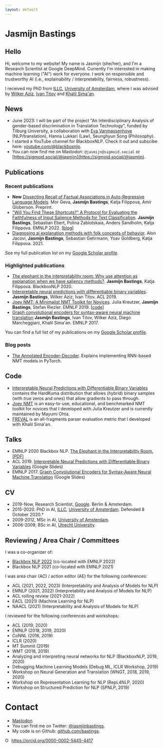 ```yaml
---
layout: default
---
```


# Jasmijn Bastings

## Hello

Hi, welcome to my website! My name is Jasmijn (she/her), and I'm a Research Scientist at Google DeepMind. Currently I'm interested in making machine learning ("AI") work for everyone. I work on responsible and trustworthy AI (i.e., explainability / interpretability, fairness, robustness).

I received my PhD from [ILLC](https://www.illc.uva.nl/), [University of Amsterdam](https://www.uva.nl/), where I was advised by [Wilker Aziz](https://wilkeraziz.github.io/), [Ivan Titov](http://ivan-titov.org/) and [Khalil Sima'an](https://staff.fnwi.uva.nl/k.simaan/index.html). 

## News

- June 2023: I will be part of the project "An Interdisciplinary Analysis of gender-based discrimination in Translation Technology", funded by Tilburg University, a collaboration with [Eva Vanmassenhove](https://www.tilburguniversity.edu/nl/medewerkers/e-o-j-vanmassenhove) (NLP/translation), Hanna Lukkari (Law), Seunghyun Song (Philosophy).
- I started a YouTube channel for BlackboxNLP. Check it out and subscibe here: [youtube.com/@blackboxnlp](http://www.youtube.com/@blackboxnlp).
- You can now find me on Mastodon: `@jasmijn@sigmoid.social` or [https://sigmoid.social/@jasmijn](https://sigmoid.social/@jasmijn).

## Publications

### Recent publications

- **New** [Dissecting Recall of Factual Associations in Auto-Regressive Language Models](https://arxiv.org/abs/2304.14767). Mor Geva, **Jasmijn Bastings**, Katja Filippova, Amir Globerson. Preprint.
- ["Will You Find These Shortcuts?" A Protocol for Evaluating the Faithfulness of Input Salience Methods for Text Classification](https://arxiv.org/abs/2111.07367). **Jasmijn Bastings**, Sebastian Ebert, Polina Zablotskaia, Anders Sandholm, Katja Filippova. EMNLP 2022. [[blog](https://ai.googleblog.com/2022/12/will-you-find-these-shortcuts.html)]
- [Diagnosing ai explanation methods with folk concepts of behavior](https://arxiv.org/abs/2201.11239). Alon Jacovi, **Jasmijn Bastings**, Sebastian Gehrmann, Yoav Goldberg, Katja Filippova. 2021.

See my full publication list on my [Google Scholar profile](https://scholar.google.com/citations?user=VG_wuYkAAAAJ&hl=en).

### Highlighted publications

- [The elephant in the interpretability room: Why use attention as explanation when we have saliency methods?](https://aclanthology.org/2020.blackboxnlp-1.14/). **Jasmijn Bastings**, Katja Filippova. BlackboxNLP 2020.
- [Interpretable neural predictions with differentiable binary variables](https://aclanthology.org/P19-1284/). **Jasmijn Bastings**, Wilker Aziz, Ivan Titov. ACL 2019.
- [Joey NMT: A Minimalist NMT Toolkit for Novices](https://aclanthology.org/D19-3019/). Julia Kreutzer, **Jasmijn Bastings**, Stefan Riezler. EMNLP 2019. [[code](https://github.com/joeynmt/joeynmt)]
- [Graph convolutional encoders for syntax-aware neural machine translation](https://aclanthology.org/D17-1209/) **Jasmijn Bastings**, Ivan Titov, Wilker Aziz, Diego Marcheggiani, Khalil Sima'an. EMNLP 2017.

You can find a full list of my publications on my [Google Scholar profile](https://scholar.google.com/citations?user=VG_wuYkAAAAJ&hl=en).

### Blog posts

- [The Annotated Encoder-Decoder](https://bastings.github.io/annotated_encoder_decoder/). Explains implementing RNN-based NMT models in PyTorch.

## Code

* [Interpretable Neural Predictions with Differentiable Binary Variables](https://github.com/bastings/interpretable_predictions) contains the HardKuma distribution that allows (hybrid) binary samples (with *true* zeros and ones) that allow gradients to pass through.
* [Joey NMT](https://github.com/joeynmt/joeynmt) is an easy-to-use, educational, and benchmarked NMT toolkit for novices that I developed with Julia Kreutzer and is currently maintained by Mayumi Ohta. 
* [FREVAL](https://github.com/bastings/freval) is an all-fragments parser evaluation metric that I developed with Khalil Sima'an.

## Talks

- EMNLP 2020 Blackbox NLP. [The Elephant in the Interpretability Room. (PDF)](https://github.com/bastings/bastings.github.io/raw/master/elephant_slides.pdf)
- ACL 2019. [Interpretable Neural Predictions with Differentiable Binary Variables](https://docs.google.com/presentation/d/1_32rmjbd4tbYfQOcsNJm9itUg8Rb6OlzGuq6VjM_Y88/edit?usp=sharing) (Google Slides)
- EMNLP 2017. [Graph Convolutional Encoders for Syntax-Aware Neural Machine Translation](https://docs.google.com/presentation/d/1-9amED4gkN3gNph_AXY7fj3n6Z_77GlRRyt618uqElk/edit?usp=sharing) (Google Slides)

## CV

* 2019-Now, Research Scientist, [Google](https://ai.google/). Berlin & Amsterdam.
* 2015-2020. PhD in AI, [ILLC](https://www.illc.uva.nl/), [University of Amsterdam](https://www.uva.nl/). Defended 8 October 2020.*
* 2009-2012, MSc in AI, [University of Amsterdam](https://www.uva.nl/).
* 2006-2009, BSc in AI, [Utrecht University](https://www.uu.nl/).

## Reviewing / Area Chair / Committees

I was a co-organizer of:

* [Blackbox NLP 2022](https://blackboxnlp.github.io/) (co-located with EMNLP 2022)
* Blackbox NLP 2021 (co-located with EMNLP 2021)

I was area chair (AC) / action editor (AE) for the following conferences:

* ACL (2021, 2022, 2023) (Interpretability and Analysis of Models for NLP)
* EMNLP (2021, 2022) (Interpretability and Analysis of Models for NLP)
* ACL rolling review (2021-2022)
* EACL (2021) (Machine Learning for NLP)
* NAACL (2021) (Interpretability and Analysis of Models for NLP)

I reviewed for the following conferences and workshops:

* ACL (2019, 2020)
* EMNLP (2018, 2019, 2020)
* CoNNL (2018, 2019)
* ICLR (2020)
* MT Summit (2019)
* WMT (2018, 2019)
* Analyzing and interpreting neural networks for NLP (BlackboxNLP, 2019, 2020)
* Debugging Machine Learning Models (Debug ML, ICLR Workshop, 2019)
* Workshop on Neural Generation and Translation (WNGT, 2018, 2019, 2020)
* Workshop on Representation Learning for NLP (RepL4NLP, 2020)
* Workshop on Structured Prediction for NLP (SPNLP, 2019)


# Contact

* <a rel="me" href="https://sigmoid.social/@jasmijn">Mastodon</a>
* You can find me on Twitter: [@jasmijnbastings](https://twitter.com/jasmijnbastings).
* My code is on Github: [github.com/bastings](https://github.com/bastings).

<div itemscope itemtype="https://schema.org/Person"><a itemprop="sameAs" content="https://orcid.org/0000-0002-5445-4417" href="https://orcid.org/0000-0002-5445-4417" target="orcid.widget" rel="me noopener noreferrer" style="vertical-align:top;"><img src="https://orcid.org/sites/default/files/images/orcid_16x16.png" style="width:1em;margin-right:.5em;" alt="ORCID iD icon">https://orcid.org/0000-0002-5445-4417</a></div>
